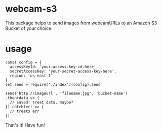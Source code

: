 # webcam-s3
This package helps to send images from webcamURLs to an Amazon S3 Bucket of your choice.

# usage

```require('webcam-s3')
const config = {
  accessKeyId: 'your-access-key-id-here',
  secretAccessKey: 'your-secret-access-key-here',
  region: 'us-east-1'
}
let send = require('./index')(config).send

send('http://imageurl', 'filename.jpg', 'bucket-name')
.then(data => {
  // saved! treat data, maybe?
}).catch(err => {
  // treats err
})
```

That's it! Have fun!
